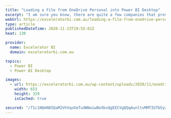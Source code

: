 ```yaml
---
title: "Loading a File from OneDrive Personal into Power BI Desktop"
excerpt: "I am sure you know, there are quite a few companies that provide online document storage for free, including Dropbox (which is my personal favourite) but also Google Drive and OneDrive Personal (Microsoft). This article today shows how you can load data from OneDrive Personal (stored in the cloud) directly"
webUrl: https://exceleratorbi.com.au/loading-a-file-from-onedrive-personal-into-power-bi-desktop/
type: article
publishedDateTime: 2020-11-23T19:55:01Z
heat: 130

provider:
  name: Excelerator BI
  domain: exceleratorbi.com.au

topics:
  - Power BI
  - Power BI Desktop

images:
  - url: https://exceleratorbi.com.au/wp-content/uploads/2020/11/onedrive-personal-to-pbi.png
    width: 653
    height: 329
    isCached: true

secured: "/71c1NQmN85QaM2VhVqnXeTudWNoiwBeXbvQgEECVgQQqAunltvMMTIGTb5yZaMLrToRNPLvbT1l/ulnjwUEkChvyJBJmBi/oATiJndNqb/9YfKIapiNnbcepU7jgID1ZINB7vPGJdnGa0XI1MfjbKtdF+hzvmSTxXRTNZ25ad0ydQTh0p0eruOAlvhL0SM7S5H6WBhbCEgPfOVGTG8F5gpQ8kmpONiH58LB8Dm8VKXfuDDQIU0WyUo8AiA0JFeNfo5y6IflRPf6D1c3mdyXvih0BNktDUxvNf7hmc5J2UDLsMYTPV8ETlbrAE4ZNDi9ugDWp8oJj+USR+aFCEgQccVPjT5xEt1uP6rUxyoxYxk=;cuywVYpT+hU4GipZgnjYsQ=="
---
```



